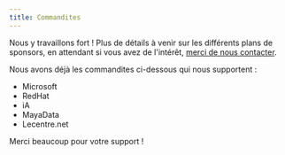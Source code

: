 ```yaml
---
title: Commandites
---
```


Nous y travaillons fort ! Plus de détails à venir sur les différents plans de sponsors, en attendant si vous avez de l'intérêt, [merci de nous contacter](contact.md).

Nous avons déjà les commandites ci-dessous qui nous supportent :
- Microsoft
- RedHat
- iA
- MayaData
- Lecentre.net

Merci beaucoup pour votre support !